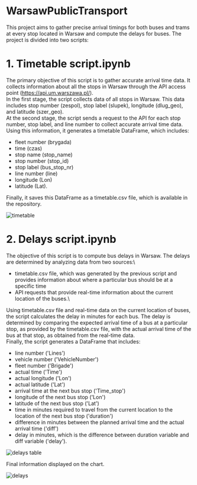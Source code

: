 # WarsawPublicTransport

This project aims to gather precise arrival timings for both buses and trams at every stop located in Warsaw and compute the delays for buses. The project is divided into two scripts:

# 1. Timetable script.ipynb
The primary objective of this script is to gather accurate arrival time data. It collects information about all the stops in Warsaw through the API access point (https://api.um.warszawa.pl/).\
In the first stage, the script collects data of all stops in Warsaw. This data includes stop number (zespol), stop label (slupek), longitude (dlug_geo), and latitude (szer_geo).\
At the second stage, the script sends a request to the API for each stop number, stop label, and line number to collect accurate arrival time data. Using this information, it generates a timetable DataFrame, which includes:
- fleet number (brygada)
- time (czas)
- stop name (stop_name)
- stop number (stop_id)
- stop label (bus_stop_nr)
- line number (line)
- longitude (Lon)
- latitude (Lat).

Finally, it saves this DataFrame as a timetable.csv file, which is available in the repository.

![timetable](https://user-images.githubusercontent.com/55345644/224541244-861f4fa1-ce09-4c60-bdbe-b91c7558c090.png)


# 2. Delays script.ipynb
The objective of this script is to compute bus delays in Warsaw. The delays are determined by analyzing data from two sources:\
- timetable.csv file, which was generated by the previous script and provides information about where a particular bus should be at a specific time
- API requests that provide real-time information about the current location of the buses.\

Using timetable.csv file and real-time data on the current location of buses, the script calculates the delay in minutes for each bus. The delay is determined by comparing the expected arrival time of a bus at a particular stop, as provided by the timetable.csv file, with the actual arrival time of the bus at that stop, as obtained from the real-time data.\
Finally, the script generates a DataFrame that includes:
- line number ('Lines')
- vehicle number ('VehicleNumber')
- fleet number ('Brigade')
- actual time ('Time')
- actual longitude ('Lon')
- actual latitude ('Lat')
- arrival time at the next bus stop ('Time_stop')
- longitude of the next bus stop ('Lon')
- latitude of the next bus stop ('Lat')
- time in minutes required to travel from the current location to the location of the next bus stop ('duration')
- difference in minutes between the planned arrival time and the actual arrival time ('diff')
- delay in minutes, which is the difference between duration variable and diff variable ('delay').

![delays table](https://user-images.githubusercontent.com/55345644/224541258-6db83e9f-91b4-4266-9bbd-7003d050e324.png)

Final information displayed on the chart.

![delays](https://user-images.githubusercontent.com/55345644/224541271-8cf7acd9-2d47-484c-aaa8-64ae734c10bc.png)
